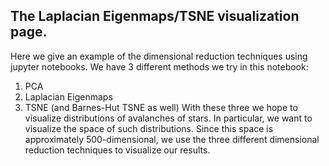 ## The Laplacian Eigenmaps/TSNE visualization page.

Here we give an example of the dimensional reduction techniques using jupyter notebooks. We have 3 different methods we try in this notebook:
1. PCA
2. Laplacian Eigenmaps
3. TSNE (and Barnes-Hut TSNE as well)
With these three we hope to visualize distributions of avalanches of stars. In particular, we want to visualize the space of such distributions. Since this space is approximately 500-dimensional, we use the three different dimensional reduction techniques to visualize our results.
